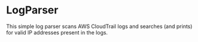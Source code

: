 # LogParser

This simple log parser scans AWS CloudTrail logs and searches (and prints) for valid IP addresses present in the logs.

